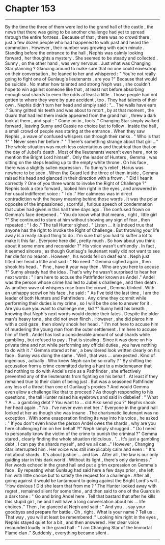 
# Chapter 153


---

By the time the three of them were led to the grand hall of the castle , the news that there was going to be another challenge had yet to spread through the entire fortress . Because of that , there was no crowd there , just a few dozen people who had happened to walk past and heard the commotion . However , their number was growing with each minute .
Standing before the entrance to the hall , Nephis was calmly looking forward , her thoughts a mystery . She seemed to be steady and collected . Sunny , on the other hand , was very nervous .
Just what was Changing Star planning ?
Glancing around to make sure that no one could eavesdrop on their conversation , he leaned to her and whispered :
" You're not really going to fight one of Gunlaug's lieutenants , are you ?"
Because that would be suicide . No matter how talented and strong Neph was , she couldn't hope to win against someone like that , at least not before absorbing enough soul shards to even the odds at least a little . Those people had not gotten to where they were by pure accident , too .
They had talents of their own .
Nephis didn't turn her head and simply said :
"... The walls have ears ."
Sunny gritted his teeth and was about to retort , by at that moment , the Guard that had led them inside appeared from the grand hall , threw a dark look at them , and spat :
" Come on in , fools ."
Changing Star simply walked forward , leaving Sunny and Cassie no choice but to follow .
Inside the hall , a small crowd of people was staring at the entrance . When they saw Nephis , a wave of confused whispers ran through their ranks .
" Who is that ?"
" Never seen her before ."
" There's something strange about that girl …"
The whole situation was much less ostentatious and theatrical than that on the day of Jubei's death . Most of the lieutenants weren't even here , not to mention the Bright Lord himself . Only the leader of Hunters , Gemma , was sitting on the steps leading up to the empty white throne . On his face , there was a slightly sullen expression .
To Sunny's relief , Harus was nowhere to be seen .
When the Guard led the three of them inside , Gemma raised his head and glanced in their direction with a frown .
" Did I hear it correctly ? One of you three wants to invoke the Right of Challenge ?"
Nephis took a step forward , looked him right in the eyes , and answered in her usual indifferent voice :
" I do ."
Her calmness was in direct contradiction with the heavy meaning behind those words . It was the polar opposite of the impassioned , scornful , furious speech of condemnation that Jubei had given in this hall three days ago . The confused frown on Gemma's face deepened .
" You do know what that means , right , little girl ?"
She continued to stare at him without showing any sign of fear , then repeated :
" I do ."
The tall Hunter sighed .
" Listen … it is indeed true that anyone has the right to invoke the Right of Challenge . But throwing your life away is a really stupid thing to do . I'm sure that you had to suffer a lot to make it this far . Everyone here did , pretty much . So how about you think about it some more and reconsider ?"
His voice wasn't unfriendly . In fact , it seemed sincere , as though Gunlaug's lieutenant really did not want to see her die for no reason . However , his words fell on deaf ears . Neph just tilted her head a little and said :
" No need ."
Gemma sighed again , then shook his head .
" Fine , have it your way then . Who are you here to accuse ?"
Sunny already had the idea . That's why he wasn't surprised to hear her next words :
" I am here to accuse the Pathfinder known as Andel ."
Andel was the person whose crime had led to Jubei's challenge , and then death .
As another wave of whispers rose from the crowd , Gemma blinked . With an unhappy scowl on his face , he said :
" As I've told the last time , I am the leader of both Hunters and Pathfinders . Any crime they commit while performing their duties is my crime , so I will be the one to answer for it . Are you sure you want to challenge me , kid ?"
Sunny held his breath , knowing that Neph's next words would decide their fates .
Despite the older man's heavy tone , she did not even flinch . However , she did pierce him with a cold gaze , then slowly shook her head .
" I'm not here to accuse him of murdering the young man from the outer settlement . I'm here to accuse him of theft . Andel has lost a considerable amount of soul shards while gambling , but refused to pay . That is stealing . Since it was done on his private time and not while performing any official duties , you have nothing to do with it ."
Gemma stared at her , a bewildered look written clearly on his face .
Sunny was doing the same .
'Well , that was … unexpected . Kind of ingenious , actually . Who knew Neph can be so crafty ? '
By shifting the accusation from a crime committed during a hunt to a misdemeanor that had nothing to do with Andel's role as a Pathfinder , she effectively prevented any of the lieutenants from fighting on his behalf . At least if they remained true to their claim of being just .
But was a seasoned Pathfinder any less of a threat than one of Gunlaug's proxies ?
And would Gemma even allow a challenge like that to proceed ?
As though responding to his questions , the tall Hunter raised his eyebrows and said in disbelief :
" What ? A … a gambling debt ? You want to ... did Aiko send you ?"
Nephis shook her head again .
" No . I've never even met her ."
Everyone in the grand hall looked at her as though she was insane . The charismatic lieutenant was no exception . With some exasperation finding its way into his voice , he asked :
" If you don't even know the person Andel owes the shards , why are you here challenging him on her behalf ?!"
Neph simply shrugged .
" Do I need to personally know the victim of the crime to punish the criminal ?"
Gemma stared , clearly finding the whole situation ridiculous .
"... It's just a gambling debt . I can pay the shards myself , and we all can .."
However , Changing Star interrupted him . Her voice was still inexplicably calm and even :
" It's not about shards . It's about justice … and law . After all , the law is our only guiding star in this dark world . Without its light , there's only darkness ."
Her words echoed in the grand hall and put a grim expression on Gemma's face . By repeating what Gunlaug had said here a few days prior , she left him with little choice but to satisfy the request for a challenge .
After all , going against it would be tantamount to going against the Bright Lord's will .
'How devious ! Did she learn that from me ? '
The Hunter looked away with regret , remained silent for some time , and then said to one of the Guards in a dark tone :
" Go and bring Andel here . Tell that bastard that after he kills this stupid girl , he and I will have a long conversation about his … life choices ."
Then , he glanced at Neph and said :
" And you … say your goodbyes and prepare for battle . Oh , right . What is your name ? Tell us . That way , you will at least be remembered ."
Looking him right in the eyes , Nephis stayed quiet for a bit , and then answered .
Her clear voice resounded loudly in the grand hall :
" I am Changing Star of the Immortal Flame clan ."
Suddenly , everything became silent .

---

